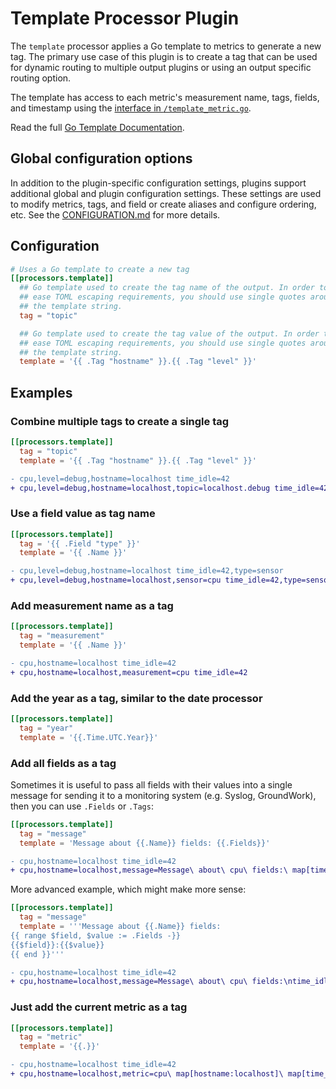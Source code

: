 # Template Processor Plugin

The `template` processor applies a Go template to metrics to generate a new
tag.  The primary use case of this plugin is to create a tag that can be used
for dynamic routing to multiple output plugins or using an output specific
routing option.

The template has access to each metric's measurement name, tags, fields, and
timestamp using the [interface in `/template_metric.go`](template_metric.go).

Read the full [Go Template Documentation][].

## Global configuration options <!-- @/docs/includes/plugin_config.md -->

In addition to the plugin-specific configuration settings, plugins support
additional global and plugin configuration settings. These settings are used to
modify metrics, tags, and field or create aliases and configure ordering, etc.
See the [CONFIGURATION.md][CONFIGURATION.md] for more details.

[CONFIGURATION.md]: ../../../docs/CONFIGURATION.md#plugins

## Configuration

```toml @sample.conf
# Uses a Go template to create a new tag
[[processors.template]]
  ## Go template used to create the tag name of the output. In order to
  ## ease TOML escaping requirements, you should use single quotes around
  ## the template string.
  tag = "topic"

  ## Go template used to create the tag value of the output. In order to
  ## ease TOML escaping requirements, you should use single quotes around
  ## the template string.
  template = '{{ .Tag "hostname" }}.{{ .Tag "level" }}'
```

## Examples

### Combine multiple tags to create a single tag

```toml
[[processors.template]]
  tag = "topic"
  template = '{{ .Tag "hostname" }}.{{ .Tag "level" }}'
```

```diff
- cpu,level=debug,hostname=localhost time_idle=42
+ cpu,level=debug,hostname=localhost,topic=localhost.debug time_idle=42
```

### Use a field value as tag name

```toml
[[processors.template]]
  tag = '{{ .Field "type" }}'
  template = '{{ .Name }}'
```

```diff
- cpu,level=debug,hostname=localhost time_idle=42,type=sensor
+ cpu,level=debug,hostname=localhost,sensor=cpu time_idle=42,type=sensor
```

### Add measurement name as a tag

```toml
[[processors.template]]
  tag = "measurement"
  template = '{{ .Name }}'
```

```diff
- cpu,hostname=localhost time_idle=42
+ cpu,hostname=localhost,measurement=cpu time_idle=42
```

### Add the year as a tag, similar to the date processor

```toml
[[processors.template]]
  tag = "year"
  template = '{{.Time.UTC.Year}}'
```

### Add all fields as a tag

Sometimes it is useful to pass all fields with their values into a single
message for sending it to a monitoring system (e.g. Syslog, GroundWork), then
you can use `.Fields` or `.Tags`:

```toml
[[processors.template]]
  tag = "message"
  template = 'Message about {{.Name}} fields: {{.Fields}}'
```

```diff
- cpu,hostname=localhost time_idle=42
+ cpu,hostname=localhost,message=Message\ about\ cpu\ fields:\ map[time_idle:42] time_idle=42
```

More advanced example, which might make more sense:

```toml
[[processors.template]]
  tag = "message"
  template = '''Message about {{.Name}} fields:
{{ range $field, $value := .Fields -}}
{{$field}}:{{$value}}
{{ end }}'''
```

```diff
- cpu,hostname=localhost time_idle=42
+ cpu,hostname=localhost,message=Message\ about\ cpu\ fields:\ntime_idle:42\n time_idle=42
```

### Just add the current metric as a tag

```toml
[[processors.template]]
  tag = "metric"
  template = '{{.}}'
```

```diff
- cpu,hostname=localhost time_idle=42
+ cpu,hostname=localhost,metric=cpu\ map[hostname:localhost]\ map[time_idle:42]\ 1257894000000000000 time_idle=42
```

[Go Template Documentation]: https://golang.org/pkg/text/template/
